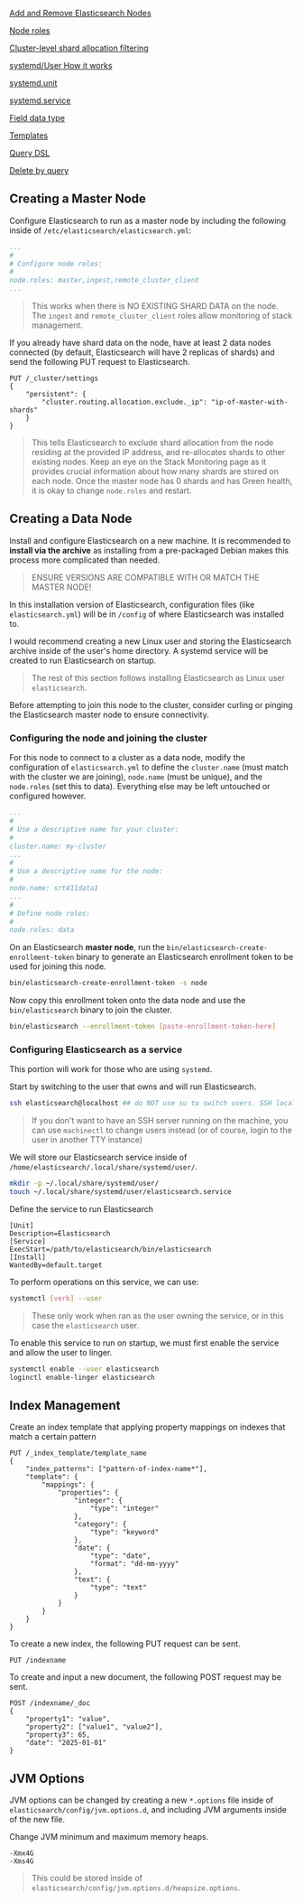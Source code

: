 [Add and Remove Elasticsearch Nodes](https://www.elastic.co/docs/deploy-manage/maintenance/add-and-remove-elasticsearch-nodes)

[Node roles](https://www.elastic.co/docs/deploy-manage/distributed-architecture/clusters-nodes-shards/node-roles)

[Cluster-level shard allocation filtering](https://www.elastic.co/docs/reference/elasticsearch/configuration-reference/cluster-level-shard-allocation-routing-settings#cluster-shard-allocation-filtering)

[systemd/User How it works](https://wiki.archlinux.org/title/Systemd/User#How_it_works)

[systemd.unit](https://man.archlinux.org/man/systemd.unit.5.en)

[systemd.service](https://man.archlinux.org/man/systemd.service.5)

[Field data type](https://www.elastic.co/docs/reference/elasticsearch/mapping-reference/field-data-types#text-search-types)

[Templates](https://www.elastic.co/docs/manage-data/data-store/templates)

[Query DSL](https://www.elastic.co/docs/explore-analyze/query-filter/languages/querydsl)

[Delete by query](https://www.elastic.co/docs/api/doc/elasticsearch/operation/operation-delete-by-query)

## Creating a Master Node
Configure Elasticsearch to run as a master node by including the following inside of `/etc/elasticsearch/elasticsearch.yml`:
```yml
...
#
# Configure node roles:
#
node.roles: master,ingest,remote_cluster_client
...
```
> This works when there is NO EXISTING SHARD DATA on the node.
> The `ingest` and `remote_cluster_client` roles allow monitoring of stack management.

If you already have shard data on the node, have at least 2 data nodes connected (by default, Elasticsearch will have 2 replicas of shards) and send the following PUT request to Elasticsearch.
```http
PUT /_cluster/settings
{
	"persistent": {
		"cluster.routing.allocation.exclude._ip": "ip-of-master-with-shards"
	}
}
```
> This tells Elasticsearch to exclude shard allocation from the node residing at the provided IP address, and re-allocates shards to other existing nodes.
> Keep an eye on the Stack Monitoring page as it provides crucial information about how many shards are stored on each node. Once the master node has 0 shards and has Green health, it is okay to change `node.roles` and restart.
## Creating a Data Node
Install and configure Elasticsearch on a new machine. It is recommended to **install via the archive** as installing from a pre-packaged Debian makes this process more complicated than needed.
> ENSURE VERSIONS ARE COMPATIBLE WITH OR MATCH THE MASTER NODE!

In this installation version of Elasticsearch, configuration files (like `elasticsearch.yml`) will be in `/config` of where Elasticsearch was installed to. 

I would recommend creating a new Linux user and storing the Elasticsearch archive inside of the user's home directory. A systemd service will be created to run Elasticsearch on startup.
> The rest of this section follows installing Elasticsearch as Linux user `elasticsearch`.

Before attempting to join this node to the cluster, consider curling or pinging the Elasticsearch master node to ensure connectivity.
### Configuring the node and joining the cluster
For this node to connect to a cluster as a data node, modify the configuration of `elasticsearch.yml` to define the `cluster.name` (must match with the cluster we are joining), `node.name` (must be unique), and the `node.roles` (set this to data). Everything else may be left untouched or configured however.
```yml
...
#
# Use a descriptive name for your cluster:
#
cluster.name: my-cluster
...
#
# Use a descriptive name for the node:
#
node.name: srt411data1
...
#
# Define node roles:
#
node.roles: data
```

On an Elasticsearch **master node**, run the `bin/elasticsearch-create-enrollment-token` binary to generate an Elasticsearch enrollment token to be used for joining this node.
```sh
bin/elasticsearch-create-enrollment-token -s node
```

Now copy this enrollment token onto the data node and use the `bin/elasticsearch` binary to join the cluster.
```sh
bin/elasticsearch --enrollment-token [paste-enrollment-token-here]
```

### Configuring Elasticsearch as a service
This portion will work for those who are using `systemd`.

Start by switching to the user that owns and will run Elasticsearch.
```bash
ssh elasticsearch@localhost ## do NOT use su to switch users. SSH locally instead.
```
> If you don't want to have an SSH server running on the machine, you can use `machinectl` to change users instead (or of course, login to the user in another TTY instance)

We will store our Elasticsearch service inside of `/home/elasticsearch/.local/share/systemd/user/`.
```bash
mkdir -p ~/.local/share/systemd/user/
touch ~/.local/share/systemd/user/elasticsearch.service
```

Define the service to run Elasticsearch
```service
[Unit]
Description=Elasticsearch
[Service]
ExecStart=/path/to/elasticsearch/bin/elasticsearch
[Install]
WantedBy=default.target
```

To perform operations on this service, we can use:
```bash
systemctl [verb] --user
```
> These only work when ran as the user owning the service, or in this case the `elasticsearch` user.

To enable this service to run on startup, we must first enable the service and allow the user to linger.
```bash
systemctl enable --user elasticsearch
loginctl enable-linger elasticsearch
```

## Index Management
Create an index template that applying property mappings on indexes that match a certain pattern
```http
PUT /_index_template/template_name
{
    "index_patterns": ["pattern-of-index-name*"],
    "template": {
        "mappings": {
            "properties": {
                "integer": {
                    "type": "integer"
                },
                "category": {
                    "type": "keyword"
                },
                "date": {
                    "type": "date",
                    "format": "dd-mm-yyyy"
                },
                "text": {
                    "type": "text"
                }
            }
        }
    }
}
```

To create a new index, the following PUT request can be sent.
```http
PUT /indexname
```

To create and input a new document, the following POST request may be sent.
```http
POST /indexname/_doc
{
	"property1": "value",
	"property2": ["value1", "value2"],
	"property3": 65,
	"date": "2025-01-01"
}
```

## JVM Options
JVM options can be changed by creating a new `*.options` file inside of `elasticsearch/config/jvm.options.d`, and including JVM arguments inside of the new file.

Change JVM minimum and maximum memory heaps.
```options
-Xmx4G
-Xms4G
```
> This could be stored inside of `elasticsearch/config/jvm.options.d/heapsize.options`.
